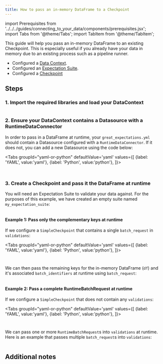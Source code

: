 ```yaml
---
title: How to pass an in-memory DataFrame to a Checkpoint
---
```


import Prerequisites from '../../../guides/connecting_to_your_data/components/prerequisites.jsx';
import Tabs from '@theme/Tabs';
import TabItem from '@theme/TabItem';

This guide will help you pass an in-memory DataFrame to an existing Checkpoint.
This is especially useful if you already have your data in memory due to an existing process such as a pipeline runner.


<Prerequisites>

- Configured a [Data Context](../../../tutorials/getting_started/initialize_a_data_context.md).
- Configured an [Expectation Suite](../../../tutorials/getting_started/create_your_first_expectations.md).
- Configured a [Checkpoint](./how_to_create_a_new_checkpoint)

</Prerequisites>

## Steps

### 1. Import the required libraries and load your DataContext

```python file=../../../../tests/integration/docusaurus/validation/checkpoints/how_to_pass_an_in_memory_dataframe_to_a_checkpoint.py#L1-L7
```

### 2. Ensure your DataContext contains a Datasource with a RuntimeDataConnector

In order to pass in a DataFrame at runtime, your `great_expectations.yml` should contain a Datasource configured with a `RuntimeDataConnector`. If it does not, you can add a new Datasource using the code below:

<Tabs
  groupId="yaml-or-python"
  defaultValue='yaml'
  values={[
  {label: 'YAML', value:'yaml'},
  {label: 'Python', value:'python'},
  ]}>
<TabItem value="yaml">

```python file=../../../../tests/integration/docusaurus/validation/checkpoints/how_to_pass_an_in_memory_dataframe_to_a_checkpoint.py#L10-L23
```

</TabItem>
<TabItem value="python">

```python file=../../../../tests/integration/docusaurus/validation/checkpoints/how_to_pass_an_in_memory_dataframe_to_a_checkpoint.py#L28-L43
```

</TabItem>
</Tabs>

### 3. Create a Checkpoint and pass it the DataFrame at runtime

You will need an Expectation Suite to validate your data against. For the purposes of this example, we have created an empty suite named `my_expectation_suite`:

```python file=../../../../tests/integration/docusaurus/validation/checkpoints/how_to_pass_an_in_memory_dataframe_to_a_checkpoint.py#L53
```

#### Example 1: Pass only the complementary keys at runtime 

If we configure a `SimpleCheckpoint` that contains a single `batch_request` in `validations`:

<Tabs
  groupId="yaml-or-python"
  defaultValue='yaml'
  values={[
  {label: 'YAML', value:'yaml'},
  {label: 'Python', value:'python'},
  ]}>
<TabItem value="yaml">

```python file=../../../../tests/integration/docusaurus/validation/checkpoints/how_to_pass_an_in_memory_dataframe_to_a_checkpoint.py#L56-L67
```

</TabItem>
<TabItem value="python">

```python file=../../../../tests/integration/docusaurus/validation/checkpoints/how_to_pass_an_in_memory_dataframe_to_a_checkpoint.py#L72-L87
```

</TabItem>
</Tabs>

We can then pass the remaining keys for the in-memory DataFrame (`df`) and it's associated `batch_identifiers` at runtime using `batch_request`:

```python file=../../../../tests/integration/docusaurus/validation/checkpoints/how_to_pass_an_in_memory_dataframe_to_a_checkpoint.py#L97-L107
```

#### Example 2: Pass a complete RuntimeBatchRequest at runtime

If we configure a `SimpleCheckpoint` that does not contain any `validations`:

<Tabs
  groupId="yaml-or-python"
  defaultValue='yaml'
  values={[
  {label: 'YAML', value:'yaml'},
  {label: 'Python', value:'python'},
  ]}>
<TabItem value="yaml">

```python file=../../../../tests/integration/docusaurus/validation/checkpoints/how_to_pass_an_in_memory_dataframe_to_a_checkpoint.py#L113-L119
```

</TabItem>
<TabItem value="python">

```python file=../../../../tests/integration/docusaurus/validation/checkpoints/how_to_pass_an_in_memory_dataframe_to_a_checkpoint.py#L124-L130
```

</TabItem>
</Tabs>

We can pass one or more `RuntimeBatchRequest`s into `validations` at runtime. Here is an example that passes multiple `batch_request`s into `validations`:

```python file=../../../../tests/integration/docusaurus/validation/checkpoints/how_to_pass_an_in_memory_dataframe_to_a_checkpoint.py#L140-L163
```

## Additional notes

